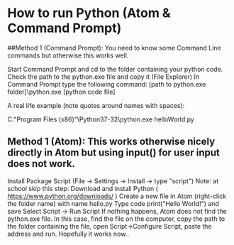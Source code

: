 # How to run Python (Atom & Command Prompt)

##Method 1 (Command Prompt): You need to know some Command Line commands but otherwise this works well.

Start Command Prompt and cd to the folder containing your python code.
Check the path to the python.exe file and copy it (File Explorer)
In Command Prompt type the following command:
[path to python.exe folder]\python.exe [python code file]

A real life example (note quotes around names with spaces): 

C:\"Program Files (x86)"\Python37-32\python.exe helloWorld.py

## Method 1 (Atom): This works otherwise nicely directly in Atom but using input() for user input does not work.

Install Package Script (File -> Settings -> Install -> type "script")
Note: at school skip this step: Download and install Python ( https://www.python.org/downloads/ )
Create a new file in Atom (right-click the folder name) with name hello.py
Type code print("Hello World!") and save
Select Script -> Run Script
If nothing happens, Atom does not find the python.exe file. In this case, find the file on the computer, copy the path to the folder containing the file, open Script->Configure Script, paste the address and run. Hopefully it works now..
